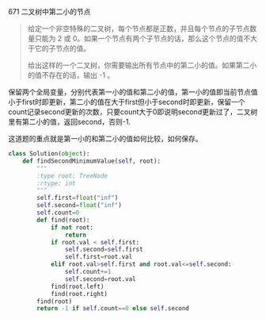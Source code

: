 671 二叉树中第二小的节点

> 给定一个非空特殊的二叉树，每个节点都是正数，并且每个节点的子节点数量只能为 2 或 0。如果一个节点有两个子节点的话，那么这个节点的值不大于它的子节点的值。 
>
> 给出这样的一个二叉树，你需要输出所有节点中的第二小的值。如果第二小的值不存在的话，输出 -1 。
>

保留两个全局变量，分别代表第一小的值和第二小的值，第一小的值即当前节点值小于first时即更新，第二小的值在大于first但小于second时即更新，保留一个count记录second更新的次数，只要count大于0即说明second更新过了，二叉树里有第二小的值，返回second，否则-1.

这道题的重点就是第一小的和第二小的值如何比较，如何保存。

```python
class Solution(object):
    def findSecondMinimumValue(self, root):
        """
        :type root: TreeNode
        :rtype: int
        """
        self.first=float("inf")
        self.second=float("inf")
        self.count=0
        def find(root):
            if not root:
                return            
            if root.val < self.first:
                self.second=self.first
                self.first=root.val
            elif root.val>self.first and root.val<=self.second:
                self.count+=1
                self.second=root.val
            find(root.left)
            find(root.right)
        find(root)
        return -1 if self.count==0 else self.second
```


